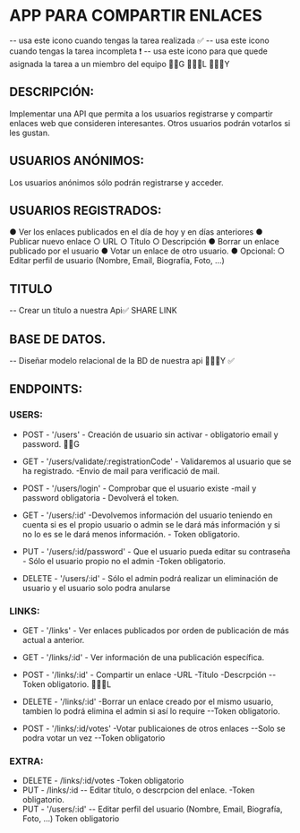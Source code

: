 
# APP PARA COMPARTIR ENLACES 
 -- usa este icono cuando tengas la tarea realizada ✅
 -- usa este icono cuando tengas la tarea incompleta ❗️
 -- usa este icono para que quede asignada la tarea a un miembro del equipo 🧔🏻G    👨🏻‍🦱L   👱🏻‍♀️Y

## DESCRIPCIÓN:
Implementar una API que permita a los usuarios registrarse y compartir enlaces web que consideren interesantes. 
Otros usuarios podrán votarlos si les gustan.

## USUARIOS ANÓNIMOS:
Los usuarios anónimos sólo podrán registrarse y acceder.

## USUARIOS REGISTRADOS:
● Ver los enlaces publicados en el día de hoy y en días anteriores
● Publicar nuevo enlace
○ URL
○ Título
○ Descripción
● Borrar un enlace publicado por el usuario
● Votar un enlace de otro usuario.
● Opcional:
○ Editar perfil de usuario (Nombre, Email, Biografía, Foto, …)

## TITULO
-- Crear un título a nuestra Api✅
SHARE LINK

## BASE DE DATOS.
-- Diseñar modelo relacional de la BD de nuestra api 👱🏻‍♀️Y ✅

## ENDPOINTS:

### USERS:

- POST - '/users' - Creación de usuario sin activar - obligatorio email y password. 🧔🏻G

- GET - '/users/validate/:registrationCode' - Validaremos al usuario que se ha registrado. -Envio de mail para verificació de mail.

- POST - '/users/login' - Comprobar que el usuario existe -mail y password obligatoria - Devolverá el token.

- GET - '/users/:id' -Devolvemos información del usuario teniendo en cuenta si es el propio usuario o admin se le dará más información y si no lo es se le dará menos información. - Token obligatorio.

- PUT - '/users/:id/password' - Que el usuario pueda editar su contraseña - Sólo el usuario propio no el admin -Token obligatorio.

- DELETE - '/users/:id' - Sólo el admin podrá realizar un eliminación de usuario y el usuario solo podra anularse

### LINKS:

- GET - '/links' - Ver enlaces publicados por orden de publicación de más actual a anterior.

- GET - '/links/:id' - Ver información de una publicación específica.

- POST - '/links/:id' - Compartir un enlace -URL -Título -Descrpción --Token obligatorio. 👨🏻‍🦱L 

- DELETE - '/links/:id' -Borrar un enlace creado por el mismo usuario, tambien lo podrá elimina el admin si así lo require --Token obligatorio.

- POST - '/links/:id/votes' -Votar publicaiones de otros enlaces --Solo se podra votar un vez --Token obligatorio

### EXTRA:
- DELETE - /links/:id/votes -Token obligatorio
- PUT - /links/:id  -- Editar título, o descrpcion del enlace. -Token obligatorio.
- PUT - '/users/:id' -- Editar perfil del usuario (Nombre, Email, Biografía, Foto, …) Token obligatorio

















